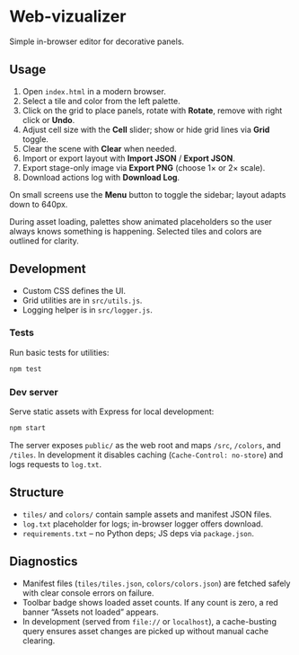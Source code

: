 # Web-vizualizer

Simple in-browser editor for decorative panels.

## Usage
1. Open `index.html` in a modern browser.
2. Select a tile and color from the left palette.
3. Click on the grid to place panels, rotate with **Rotate**, remove with right click or **Undo**.
4. Adjust cell size with the **Cell** slider; show or hide grid lines via **Grid** toggle.
5. Clear the scene with **Clear** when needed.
6. Import or export layout with **Import JSON** / **Export JSON**.
7. Export stage-only image via **Export PNG** (choose 1× or 2× scale).
8. Download actions log with **Download Log**.

On small screens use the **Menu** button to toggle the sidebar; layout adapts down to 640px.

During asset loading, palettes show animated placeholders so the user always knows something is happening. Selected tiles and colors are outlined for clarity.

## Development
- Custom CSS defines the UI.
- Grid utilities are in `src/utils.js`.
- Logging helper is in `src/logger.js`.

### Tests
Run basic tests for utilities:
```bash
npm test
```

### Dev server
Serve static assets with Express for local development:

```bash
npm start
```

The server exposes `public/` as the web root and maps `/src`, `/colors`, and `/tiles`. In development it disables caching (`Cache-Control: no-store`) and logs requests to `log.txt`.

## Structure
- `tiles/` and `colors/` contain sample assets and manifest JSON files.
- `log.txt` placeholder for logs; in-browser logger offers download.
- `requirements.txt` – no Python deps; JS deps via `package.json`.

## Diagnostics
- Manifest files (`tiles/tiles.json`, `colors/colors.json`) are fetched safely with clear console errors on failure.
- Toolbar badge shows loaded asset counts. If any count is zero, a red banner “Assets not loaded” appears.
- In development (served from `file://` or `localhost`), a cache-busting query ensures asset changes are picked up without manual cache clearing.
